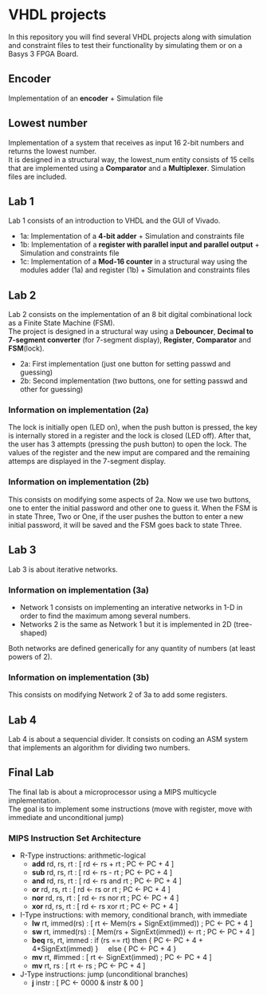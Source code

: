 # VHDL projects

In this repository you will find several VHDL projects along with simulation and constraint files to test their functionality by simulating them or on a Basys 3 FPGA Board.

## Encoder
Implementation of an **encoder** + Simulation file

## Lowest number
Implementation of a system that receives as input 16 2-bit numbers and returns the lowest number. <br>
It is designed in a structural way, the lowest_num entity consists of 15 cells that are implemented using a **Comparator** and a **Multiplexer**. Simulation files are included.

## Lab 1

Lab 1 consists of an introduction to VHDL and the GUI of Vivado.

- 1a: Implementation of a **4-bit adder** + Simulation and constraints file
- 1b: Implementation of a **register with parallel input and parallel output** + Simulation and constraints file
- 1c: Implementation of a **Mod-16 counter** in a structural way using the modules adder (1a) and register (1b) + Simulation and constraints files

## Lab 2

Lab 2 consists on the implementation of an 8 bit digital combinational lock as a Finite State Machine (FSM). <br>
The project is designed in a structural way using a **Debouncer**, **Decimal to 7-segment converter** (for 7-segment display), **Register**, **Comparator** and **FSM**(lock).

- 2a: First implementation (just one button for setting passwd and guessing)
- 2b: Second implementation (two buttons, one for setting passwd and other for guessing)

### Information on implementation (2a)

The lock is initially open (LED on), when the push button is pressed, the key is internally stored in a register and the lock is closed (LED off). After that, the user has 3 attempts (pressing the push button) to open the lock. The values of the register and the new imput are compared and the remaining attemps are displayed in the 7-segment display.

### Information on implementation (2b)

This consists on modifying some aspects of 2a. Now we use two buttons, one to enter the initial password and other one to guess it. When the FSM is in state Three, Two or One, if the user pushes the button to enter a new initial password, it will be saved and the FSM goes back to state Three.

## Lab 3

Lab 3 is about iterative networks.

### Information on implementation (3a)

- Network 1 consists on implementing an interative networks in 1-D in order to find the maximum among several numbers.
- Networks 2 is the same as Network 1 but it is implemented in 2D (tree-shaped)

Both networks are defined generically for any quantity of numbers (at least powers of 2).

### Information on implementation (3b)

This consists on modifying Network 2 of 3a to add some registers.

## Lab 4

Lab 4 is about a sequencial divider. It consists on coding an ASM system that implements an algorithm for dividing two numbers.

## Final Lab

The final lab is about a microprocessor using a MIPS multicycle implementation. <br>
The goal is to implement some instructions (move with register, move with immediate and unconditional jump)

### MIPS Instruction Set Architecture

- R-Type instructions: arithmetic-logical
  - **add** rd, rs, rt : \[ rd <- rs + rt ; PC <- PC + 4 ]
  - **sub** rd, rs, rt : \[ rd <- rs - rt ; PC <- PC + 4 ]
  - **and** rd, rs, rt : \[ rd <- rs and rt ; PC <- PC + 4 ]
  - **or** rd, rs, rt : \[ rd <- rs or rt ; PC <- PC + 4 ]
  - **nor** rd, rs, rt : \[ rd <- rs nor rt ; PC <- PC + 4 ]
  - **xor** rd, rs, rt : \[ rd <- rs xor rt ; PC <- PC + 4 ]
- I-Type instructions: with memory, conditional branch, with immediate
  - **lw** rt, immed(rs) : \[ rt <- Mem(rs + SignExt(immed)) ; PC <- PC + 4 ]
  - **sw** rt, immed(rs) : \[ Mem(rs + SignExt(immed)) <- rt ; PC <- PC + 4 ]
  - **beq** rs, rt, immed : if (rs == rt) then { PC <- PC + 4 + 4*SignExt(immed) } &nbsp; &nbsp; else { PC <- PC + 4 }
  - **mv** rt, #immed : \[ rt <- SignExt(immed) ; PC <- PC + 4 ]
  - **mv** rt, rs : \[ rt <- rs ; PC <- PC + 4 ]
- J-Type instructions: jump (unconditional branches)
  - **j** instr : \[ PC <- 0000 & instr & 00 ]
  
 

  

  
